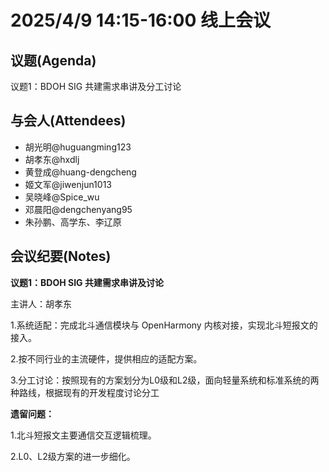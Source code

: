 # 2025/4/9 14:15-16:00 线上会议

## 议题(Agenda)

议题1：BDOH SIG 共建需求串讲及分工讨论

## 与会人(Attendees)

- 胡光明@huguangming123
- 胡孝东@hxdlj
- 黄登成@huang-dengcheng
- 姬文军@jiwenjun1013
- 吴晓峰@Spice_wu
- 邓晨阳@dengchenyang95
- 朱孙鹏、高学东、李辽原

## 会议纪要(Notes)

**议题1：BDOH SIG 共建需求串讲及讨论**

主讲人：胡孝东

1.系统适配：完成北斗通信模块与 OpenHarmony 内核对接，实现北斗短报文的接入。

2.按不同行业的主流硬件，提供相应的适配方案。

3.分工讨论：按照现有的方案划分为L0级和L2级，面向轻量系统和标准系统的两种路线，根据现有的开发程度讨论分工

**遗留问题：**

1.北斗短报文主要通信交互逻辑梳理。

2.L0、L2级方案的进一步细化。